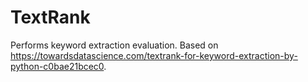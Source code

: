 # TextRank

Performs keyword extraction evaluation. Based on https://towardsdatascience.com/textrank-for-keyword-extraction-by-python-c0bae21bcec0.
